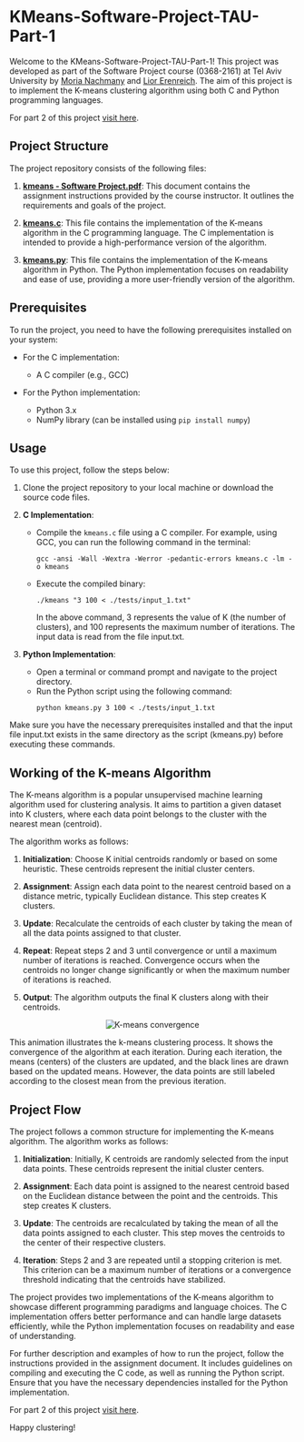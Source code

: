 # KMeans-Software-Project-TAU-Part-1

Welcome to the KMeans-Software-Project-TAU-Part-1! This project was developed as part of the Software Project course (0368-2161) at Tel Aviv University by [Moria Nachmany](https://github.com/MoriaNachmany) and [Lior Erenreich](https://github.com/LiorErenreich). The aim of this project is to implement the K-means clustering algorithm using both C and Python programming languages.

For part 2 of this project [visit here](https://github.com/LiorErenreich/KMeansPlusPlus-Software-Project-TAU-part-2).

## Project Structure

The project repository consists of the following files:

1. [**kmeans - Software Project.pdf**](./kmeans%20-%20Software%20Project.pdf): This document contains the assignment instructions provided by the course instructor. It outlines the requirements and goals of the project.

2. [**kmeans.c**](./kmeans.c): This file contains the implementation of the K-means algorithm in the C programming language. The C implementation is intended to provide a high-performance version of the algorithm.

3. [**kmeans.py**](./kmeans.py): This file contains the implementation of the K-means algorithm in Python. The Python implementation focuses on readability and ease of use, providing a more user-friendly version of the algorithm.

## Prerequisites

To run the project, you need to have the following prerequisites installed on your system:

- For the C implementation:
  - A C compiler (e.g., GCC)
  
- For the Python implementation:
  - Python 3.x
  - NumPy library (can be installed using `pip install numpy`)

## Usage

To use this project, follow the steps below:

1. Clone the project repository to your local machine or download the source code files.

2. **C Implementation**:
   - Compile the `kmeans.c` file using a C compiler. For example, using GCC, you can run the following command in the terminal:
     ```
     gcc -ansi -Wall -Wextra -Werror -pedantic-errors kmeans.c -lm -o kmeans
     ```
   - Execute the compiled binary:
     ```
     ./kmeans "3 100 < ./tests/input_1.txt"
     ```
     In the above command, 3 represents the value of K (the number of clusters), and 100 represents the maximum number of iterations. The input data is read from the file input.txt.

3. **Python Implementation**:
   - Open a terminal or command prompt and navigate to the project directory.
   - Run the Python script using the following command:
     ```
     python kmeans.py 3 100 < ./tests/input_1.txt
     ```
Make sure you have the necessary prerequisites installed and that the input file input.txt exists in the same directory as the script (kmeans.py) before executing these commands.

## Working of the K-means Algorithm

The K-means algorithm is a popular unsupervised machine learning algorithm used for clustering analysis. It aims to partition a given dataset into K clusters, where each data point belongs to the cluster with the nearest mean (centroid).

The algorithm works as follows:

1. **Initialization**: Choose K initial centroids randomly or based on some heuristic. These centroids represent the initial cluster centers.

2. **Assignment**: Assign each data point to the nearest centroid based on a distance metric, typically Euclidean distance. This step creates K clusters.

3. **Update**: Recalculate the centroids of each cluster by taking the mean of all the data points assigned to that cluster.

4. **Repeat**: Repeat steps 2 and 3 until convergence or until a maximum number of iterations is reached. Convergence occurs when the centroids no longer change significantly or when the maximum number of iterations is reached.

5. **Output**: The algorithm outputs the final K clusters along with their centroids.



<div align="center">
    <img src="https://upload.wikimedia.org/wikipedia/commons/e/ea/K-means_convergence.gif" alt="K-means convergence">
</div>



This animation illustrates the k-means clustering process. It shows the convergence of the algorithm at each iteration. During each iteration, the means (centers) of the clusters are updated, and the black lines are drawn based on the updated means. However, the data points are still labeled according to the closest mean from the previous iteration.



## Project Flow

The project follows a common structure for implementing the K-means algorithm. The algorithm works as follows:

1. **Initialization**: Initially, K centroids are randomly selected from the input data points. These centroids represent the initial cluster centers.

2. **Assignment**: Each data point is assigned to the nearest centroid based on the Euclidean distance between the point and the centroids. This step creates K clusters.

3. **Update**: The centroids are recalculated by taking the mean of all the data points assigned to each cluster. This step moves the centroids to the center of their respective clusters.

4. **Iteration**: Steps 2 and 3 are repeated until a stopping criterion is met. This criterion can be a maximum number of iterations or a convergence threshold indicating that the centroids have stabilized.

The project provides two implementations of the K-means algorithm to showcase different programming paradigms and language choices. The C implementation offers better performance and can handle large datasets efficiently, while the Python implementation focuses on readability and ease of understanding.

For further description and examples of how to run the project, follow the instructions provided in the assignment document. It includes guidelines on compiling and executing the C code, as well as running the Python script. Ensure that you have the necessary dependencies installed for the Python implementation.

For part 2 of this project [visit here](https://github.com/LiorErenreich/KMeansPlusPlus-Software-Project-TAU-part-2).

Happy clustering!


